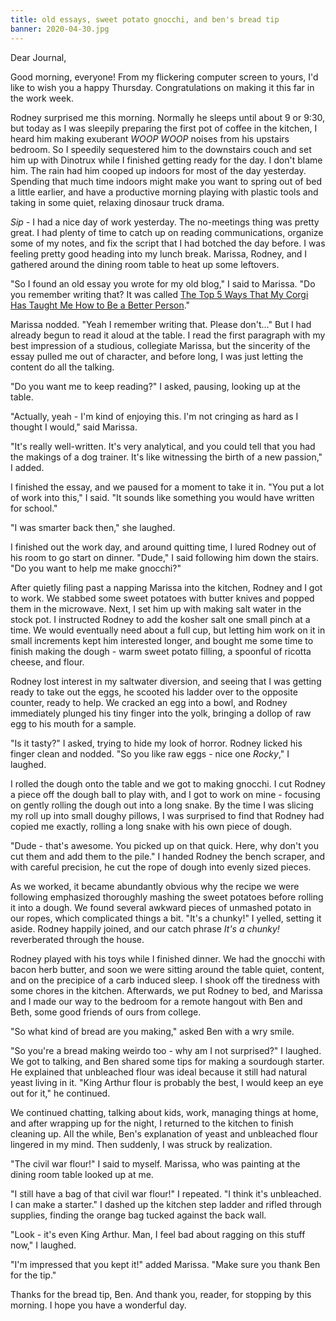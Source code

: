 ```yaml
---
title: old essays, sweet potato gnocchi, and ben's bread tip
banner: 2020-04-30.jpg
---
```


Dear Journal,

Good morning, everyone!  From my flickering computer screen to yours,
I'd like to wish you a happy Thursday.  Congratulations on making it
this far in the work week.

Rodney surprised me this morning.  Normally he sleeps until about 9 or
9:30, but today as I was sleepily preparing the first pot of coffee in
the kitchen, I heard him making exuberant _WOOP WOOP_ noises from his
upstairs bedroom.  So I speedily sequestered him to the downstairs
couch and set him up with Dinotrux while I finished getting ready for
the day.  I don't blame him.  The rain had him cooped up indoors for
most of the day yesterday.  Spending that much time indoors might make
you want to spring out of bed a little earlier, and have a productive
morning playing with plastic tools and taking in some quiet, relaxing
dinosaur truck drama.

_Sip_ - I had a nice day of work yesterday.  The no-meetings thing was
pretty great.  I had plenty of time to catch up on reading
communications, organize some of my notes, and fix the script that I
had botched the day before.  I was feeling pretty good heading into my
lunch break.  Marissa, Rodney, and I gathered around the dining room
table to heat up some leftovers.

"So I found an old essay you wrote for my old blog," I said to
Marissa.  "Do you remember writing that?  It was called [The Top 5
Ways That My Corgi Has Taught Me How to Be a Better Person]."

Marissa nodded.  "Yeah I remember writing that.  Please don't..."  But
I had already begun to read it aloud at the table.  I read the first
paragraph with my best impression of a studious, collegiate Marissa,
but the sincerity of the essay pulled me out of character, and before
long, I was just letting the content do all the talking.

"Do you want me to keep reading?" I asked, pausing, looking up at the
table.

"Actually, yeah - I'm kind of enjoying this.  I'm not cringing as hard
as I thought I would," said Marissa.

"It's really well-written.  It's very analytical, and you could tell
that you had the makings of a dog trainer.  It's like witnessing the
birth of a new passion," I added.

I finished the essay, and we paused for a moment to take it in.  "You
put a lot of work into this," I said.  "It sounds like something you
would have written for school."

"I was smarter back then," she laughed.

I finished out the work day, and around quitting time, I lured Rodney
out of his room to go start on dinner.  "Dude," I said following him
down the stairs.  "Do you want to help me make gnocchi?"

After quietly filing past a napping Marissa into the kitchen, Rodney
and I got to work.  We stabbed some sweet potatoes with butter knives
and popped them in the microwave.  Next, I set him up with making salt
water in the stock pot.  I instructed Rodney to add the kosher salt
one small pinch at a time.  We would eventually need about a full cup,
but letting him work on it in small increments kept him interested
longer, and bought me some time to finish making the dough - warm
sweet potato filling, a spoonful of ricotta cheese, and flour.

Rodney lost interest in my saltwater diversion, and seeing that I was
getting ready to take out the eggs, he scooted his ladder over to the
opposite counter, ready to help.  We cracked an egg into a bowl, and
Rodney immediately plunged his tiny finger into the yolk, bringing a
dollop of raw egg to his mouth for a sample.

"Is it tasty?" I asked, trying to hide my look of horror.  Rodney
licked his finger clean and nodded.  "So you like raw eggs - nice one
_Rocky_," I laughed.

I rolled the dough onto the table and we got to making gnocchi.  I cut
Rodney a piece off the dough ball to play with, and I got to work on
mine - focusing on gently rolling the dough out into a long snake.  By
the time I was slicing my roll up into small doughy pillows, I was
surprised to find that Rodney had copied me exactly, rolling a long
snake with his own piece of dough.

"Dude - that's awesome.  You picked up on that quick.  Here, why don't
you cut them and add them to the pile."  I handed Rodney the bench
scraper, and with careful precision, he cut the rope of dough into
evenly sized pieces.

As we worked, it became abundantly obvious why the recipe we were
following emphasized thoroughly mashing the sweet potatoes before
rolling it into a dough.  We found several awkward pieces of unmashed
potato in our ropes, which complicated things a bit.  "It's a chunky!"
I yelled, setting it aside.  Rodney happily joined, and our catch
phrase _It's a chunky!_ reverberated through the house.

Rodney played with his toys while I finished dinner.  We had the
gnocchi with bacon herb butter, and soon we were sitting around the
table quiet, content, and on the precipice of a carb induced sleep.  I
shook off the tiredness with some chores in the kitchen.  Afterwards,
we put Rodney to bed, and Marissa and I made our way to the bedroom
for a remote hangout with Ben and Beth, some good friends of ours from
college.

"So what kind of bread are you making," asked Ben with a wry smile.

"So you're a bread making weirdo too - why am I not surprised?" I
laughed.  We got to talking, and Ben shared some tips for making a
sourdough starter.  He explained that unbleached flour was ideal
because it still had natural yeast living in it.  "King Arthur flour
is probably the best, I would keep an eye out for it," he continued.

We continued chatting, talking about kids, work, managing things at
home, and after wrapping up for the night, I returned to the kitchen
to finish cleaning up.  All the while, Ben's explanation of yeast and
unbleached flour lingered in my mind.  Then suddenly, I was struck by
realization.

"The civil war flour!" I said to myself.  Marissa, who was painting at
the dining room table looked up at me.

"I still have a bag of that civil war flour!" I repeated.  "I think
it's unbleached.  I can make a starter."  I dashed up the kitchen step
ladder and rifled through supplies, finding the orange bag tucked
against the back wall.

"Look - it's even King Arthur.  Man, I feel bad about ragging on this
stuff now," I laughed.

"I'm impressed that you kept it!" added Marissa.  "Make sure you thank
Ben for the tip."

Thanks for the bread tip, Ben.  And thank you, reader, for stopping by
this morning.  I hope you have a wonderful day.

[The Top 5 Ways That My Corgi Has Taught Me How to Be a Better Person]: https://archive.alexrecker.com/the-top-5-ways-that-my-corgi-has-taught-me-how-to-be-a-better-person.html
